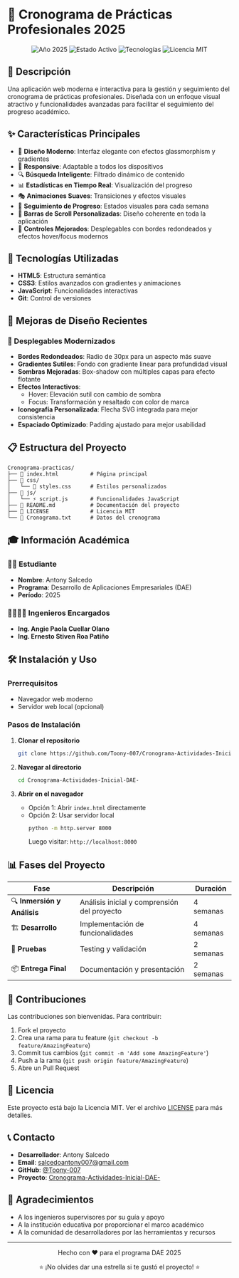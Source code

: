 # 📅 Cronograma de Prácticas Profesionales 2025

<div align="center">
  <img src="https://img.shields.io/badge/Año-2025-blue?style=for-the-badge" alt="Año 2025">
  <img src="https://img.shields.io/badge/Estado-Activo-success?style=for-the-badge" alt="Estado Activo">
  <img src="https://img.shields.io/badge/Tecnología-HTML%20%7C%20CSS%20%7C%20JS-orange?style=for-the-badge" alt="Tecnologías">
  <img src="https://img.shields.io/badge/Licencia-MIT-green?style=for-the-badge" alt="Licencia MIT">
</div>

## 🎯 Descripción

Una aplicación web moderna e interactiva para la gestión y seguimiento del cronograma de prácticas profesionales. Diseñada con un enfoque visual atractivo y funcionalidades avanzadas para facilitar el seguimiento del progreso académico.

## ✨ Características Principales

- 🎨 **Diseño Moderno**: Interfaz elegante con efectos glassmorphism y gradientes
- 📱 **Responsive**: Adaptable a todos los dispositivos
- 🔍 **Búsqueda Inteligente**: Filtrado dinámico de contenido
- 📊 **Estadísticas en Tiempo Real**: Visualización del progreso
- 🎭 **Animaciones Suaves**: Transiciones y efectos visuales
- 🎯 **Seguimiento de Progreso**: Estados visuales para cada semana
- 🌈 **Barras de Scroll Personalizadas**: Diseño coherente en toda la aplicación
- 🎪 **Controles Mejorados**: Desplegables con bordes redondeados y efectos hover/focus modernos

## 🚀 Tecnologías Utilizadas

- **HTML5**: Estructura semántica
- **CSS3**: Estilos avanzados con gradientes y animaciones
- **JavaScript**: Funcionalidades interactivas
- **Git**: Control de versiones

## 🎨 Mejoras de Diseño Recientes

### 🔄 Desplegables Modernizados
- **Bordes Redondeados**: Radio de 30px para un aspecto más suave
- **Gradientes Sutiles**: Fondo con gradiente linear para profundidad visual
- **Sombras Mejoradas**: Box-shadow con múltiples capas para efecto flotante
- **Efectos Interactivos**: 
  - Hover: Elevación sutil con cambio de sombra
  - Focus: Transformación y resaltado con color de marca
- **Iconografía Personalizada**: Flecha SVG integrada para mejor consistencia
- **Espaciado Optimizado**: Padding ajustado para mejor usabilidad

## 📋 Estructura del Proyecto

```
Cronograma-practicas/
├── 📄 index.html          # Página principal
├── 📁 css/
│   └── 🎨 styles.css      # Estilos personalizados
├── 📁 js/
│   └── ⚡ script.js       # Funcionalidades JavaScript
├── 📄 README.md           # Documentación del proyecto
├── 📄 LICENSE             # Licencia MIT
└── 📄 Cronograma.txt      # Datos del cronograma
```

## 🎓 Información Académica

### 👨‍🎓 Estudiante
- **Nombre**: Antony Salcedo
- **Programa**: Desarrollo de Aplicaciones Empresariales (DAE)
- **Período**: 2025

### 👩‍🏫👨‍🏫 Ingenieros Encargados
- **Ing. Angie Paola Cuellar Olano**
- **Ing. Ernesto Stiven Roa Patiño**

## 🛠️ Instalación y Uso

### Prerrequisitos
- Navegador web moderno
- Servidor web local (opcional)

### Pasos de Instalación

1. **Clonar el repositorio**
   ```bash
   git clone https://github.com/Toony-007/Cronograma-Actividades-Inicial-DAE-.git
   ```

2. **Navegar al directorio**
   ```bash
   cd Cronograma-Actividades-Inicial-DAE-
   ```

3. **Abrir en el navegador**
   - Opción 1: Abrir `index.html` directamente
   - Opción 2: Usar servidor local
     ```bash
     python -m http.server 8000
     ```
     Luego visitar: `http://localhost:8000`

## 📊 Fases del Proyecto

| Fase | Descripción | Duración |
|------|-------------|----------|
| 🔍 **Inmersión y Análisis** | Análisis inicial y comprensión del proyecto | 4 semanas |
| 🏗️ **Desarrollo** | Implementación de funcionalidades | 4 semanas |
| 🧪 **Pruebas** | Testing y validación | 2 semanas |
| 📦 **Entrega Final** | Documentación y presentación | 2 semanas |

## 🤝 Contribuciones

Las contribuciones son bienvenidas. Para contribuir:

1. Fork el proyecto
2. Crea una rama para tu feature (`git checkout -b feature/AmazingFeature`)
3. Commit tus cambios (`git commit -m 'Add some AmazingFeature'`)
4. Push a la rama (`git push origin feature/AmazingFeature`)
5. Abre un Pull Request

## 📝 Licencia

Este proyecto está bajo la Licencia MIT. Ver el archivo [LICENSE](LICENSE) para más detalles.

## 📞 Contacto

- **Desarrollador**: Antony Salcedo
- **Email**: [salcedoantony007@gmail.com](salcedoantony007@gmail.com)
- **GitHub**: [@Toony-007](https://github.com/Toony-007)
- **Proyecto**: [Cronograma-Actividades-Inicial-DAE-](https://github.com/Toony-007/Cronograma-Actividades-Inicial-DAE-)

## 🙏 Agradecimientos

- A los ingenieros supervisores por su guía y apoyo
- A la institución educativa por proporcionar el marco académico
- A la comunidad de desarrolladores por las herramientas y recursos

---

<div align="center">
  <p>Hecho con ❤️ para el programa DAE 2025</p>
  <p>⭐ ¡No olvides dar una estrella si te gustó el proyecto! ⭐</p>
</div>